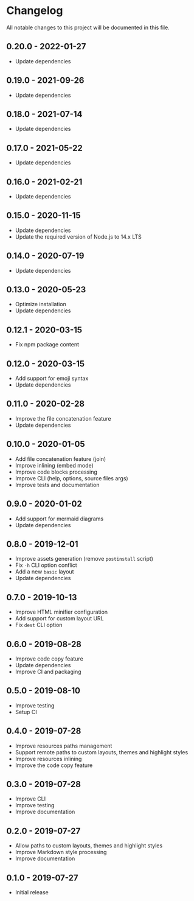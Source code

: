 # Changelog

All notable changes to this project will be documented in this file.

## 0.20.0 - 2022-01-27

- Update dependencies

## 0.19.0 - 2021-09-26

- Update dependencies

## 0.18.0 - 2021-07-14

- Update dependencies

## 0.17.0 - 2021-05-22

- Update dependencies

## 0.16.0 - 2021-02-21

- Update dependencies

## 0.15.0 - 2020-11-15

- Update dependencies
- Update the required version of Node.js to 14.x LTS

## 0.14.0 - 2020-07-19

- Update dependencies

## 0.13.0 - 2020-05-23

- Optimize installation
- Update dependencies

## 0.12.1 - 2020-03-15

- Fix npm package content

## 0.12.0 - 2020-03-15

- Add support for emoji syntax
- Update dependencies

## 0.11.0 - 2020-02-28

- Improve the file concatenation feature
- Update dependencies

## 0.10.0 - 2020-01-05

- Add file concatenation feature (join)
- Improve inlining (embed mode)
- Improve code blocks processing
- Improve CLI (help, options, source files args)
- Improve tests and documentation

## 0.9.0 - 2020-01-02

- Add support for mermaid diagrams
- Update dependencies

## 0.8.0 - 2019-12-01

- Improve assets generation (remove `postinstall` script)
- Fix `-h` CLI option conflict
- Add a new `basic` layout
- Update dependencies

## 0.7.0 - 2019-10-13

- Improve HTML minifier configuration
- Add support for custom layout URL
- Fix `dest` CLI option

## 0.6.0 - 2019-08-28

- Improve code copy feature
- Update dependencies
- Improve CI and packaging

## 0.5.0 - 2019-08-10

- Improve testing
- Setup CI

## 0.4.0 - 2019-07-28

- Improve resources paths management
- Support remote paths to custom layouts, themes and highlight styles
- Improve resources inlining
- Improve the code copy feature

## 0.3.0 - 2019-07-28

- Improve CLI
- Improve testing
- Improve documentation

## 0.2.0 - 2019-07-27

- Allow paths to custom layouts, themes and highlight styles
- Improve Markdown style processing
- Improve documentation

## 0.1.0 - 2019-07-27

- Initial release
